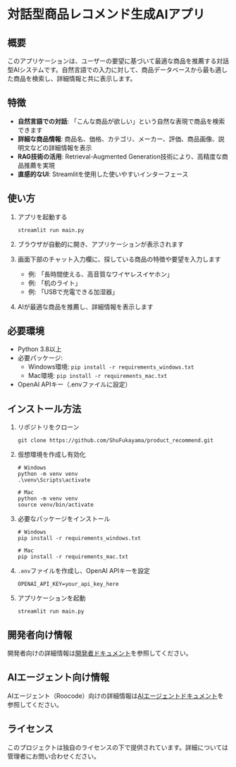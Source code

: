 # 対話型商品レコメンド生成AIアプリ

## 概要

このアプリケーションは、ユーザーの要望に基づいて最適な商品を推薦する対話型AIシステムです。自然言語での入力に対して、商品データベースから最も適した商品を検索し、詳細情報と共に表示します。

## 特徴

- **自然言語での対話**: 「こんな商品が欲しい」という自然な表現で商品を検索できます
- **詳細な商品情報**: 商品名、価格、カテゴリ、メーカー、評価、商品画像、説明文などの詳細情報を表示
- **RAG技術の活用**: Retrieval-Augmented Generation技術により、高精度な商品推薦を実現
- **直感的なUI**: Streamlitを使用した使いやすいインターフェース

## 使い方

1. アプリを起動する
   ```
   streamlit run main.py
   ```

2. ブラウザが自動的に開き、アプリケーションが表示されます

3. 画面下部のチャット入力欄に、探している商品の特徴や要望を入力します
   - 例: 「長時間使える、高音質なワイヤレスイヤホン」
   - 例: 「机のライト」
   - 例: 「USBで充電できる加湿器」

4. AIが最適な商品を推薦し、詳細情報を表示します

## 必要環境

- Python 3.8以上
- 必要パッケージ:
  - Windows環境: `pip install -r requirements_windows.txt`
  - Mac環境: `pip install -r requirements_mac.txt`
- OpenAI APIキー（.envファイルに設定）

## インストール方法

1. リポジトリをクローン
   ```
   git clone https://github.com/ShuFukayama/product_recommend.git
   ```

2. 仮想環境を作成し有効化
   ```
   # Windows
   python -m venv venv
   .\venv\Scripts\activate

   # Mac
   python -m venv venv
   source venv/bin/activate
   ```

3. 必要なパッケージをインストール
   ```
   # Windows
   pip install -r requirements_windows.txt

   # Mac
   pip install -r requirements_mac.txt
   ```

4. `.env`ファイルを作成し、OpenAI APIキーを設定
   ```
   OPENAI_API_KEY=your_api_key_here
   ```

5. アプリケーションを起動
   ```
   streamlit run main.py
   ```

## 開発者向け情報

開発者向けの詳細情報は[開発者ドキュメント](docs/DEVELOPER.md)を参照してください。

## AIエージェント向け情報

AIエージェント（Roocode）向けの詳細情報は[AIエージェントドキュメント](docs/AI_AGENT.md)を参照してください。

## ライセンス

このプロジェクトは独自のライセンスの下で提供されています。詳細については管理者にお問い合わせください。